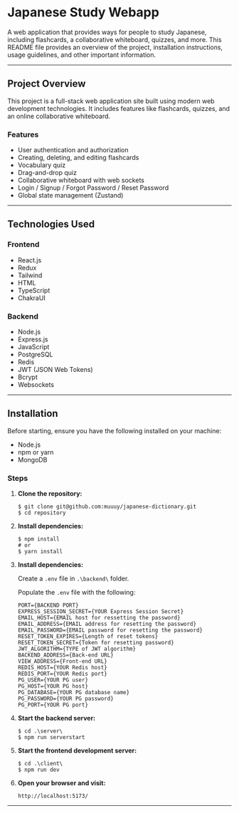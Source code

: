 # Japanese Study Webapp

A web application that provides ways for people to study Japanese, including flashcards, a collaborative whiteboard, quizzes, and more. This README file provides an overview of the project, installation instructions, usage guidelines, and other important information.

---

## Project Overview

This project is a full-stack web application site built using modern web development technologies. It includes features like flashcards, quizzes, and an online collaborative whiteboard.

### Features

- User authentication and authorization
- Creating, deleting, and editing flashcards
- Vocabulary quiz
- Drag-and-drop quiz
- Collaborative whiteboard with web sockets
- Login / Signup / Forgot Password / Reset Password
- Global state management (Zustand)

---

## Technologies Used

### Frontend

- React.js
- Redux
- Tailwind
- HTML
- TypeScript
- ChakraUI

### Backend

- Node.js
- Express.js
- JavaScript
- PostgreSQL
- Redis
- JWT (JSON Web Tokens)
- Bcrypt
- Websockets

---

## Installation

Before starting, ensure you have the following installed on your machine:

- Node.js
- npm or yarn
- MongoDB

### Steps

1. **Clone the repository:**
   ```
   $ git clone git@github.com:muuuy/japanese-dictionary.git
   $ cd repository
   ```

2. **Install dependencies:**
   ```
   $ npm install
   # or
   $ yarn install
   ```

2. **Install dependencies:**

   Create a ```.env``` file in ```.\backend\``` folder.

   Populate the ```.env``` file with the following:
   ```
   PORT={BACKEND PORT}
   EXPRESS_SESSION_SECRET={YOUR Express Session Secret}
   EMAIL_HOST={EMAIL host for ressetting the password}
   EMAIL_ADDRESS={EMAIL address for resetting the password}
   EMAIL_PASSWORD={EMAIL password for resetting the password}
   RESET_TOKEN_EXPIRES={Length of reset tokens}
   RESET_TOKEN_SECRET={Token for resetting password}
   JWT_ALGORITHM={TYPE of JWT algorithm}
   BACKEND_ADDRESS={Back-end URL}
   VIEW_ADDRESS={Front-end URL}
   REDIS_HOST={YOUR Redis host}
   REDIS_PORT={YOUR Redis port}
   PG_USER={YOUR PG user}
   PG_HOST={YOUR PG host}
   PG_DATABASE={YOUR PG database name}
   PG_PASSWORD={YOUR PG password}
   PG_PORT={YOUR PG port}
   ```
   
4. **Start the backend server:**
   ```
   $ cd .\server\
   $ npm run serverstart
   ```

5. **Start the frontend development server:**
   ```
   $ cd .\client\
   $ npm run dev
   ```

6. **Open your browser and visit:**
   ```
   http://localhost:5173/
   ```

---

